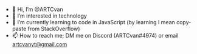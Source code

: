 - 👋 Hi, I’m @ARTCvan
- 👀 I’m interested in technology
- 🌱 I’m currently learning to code in JavaScript (by learning I mean copy-paste from StackOverflow)
- 📫 How to reach me; DM me on Discord (ARTCvan#4974) or email artcvanyt@gmail.com

<!---
ARTCvan/ARTCvan is a ✨ special ✨ repository because its `README.md` (this file) appears on your GitHub profile.
You can click the Preview link to take a look at your changes.
--->
